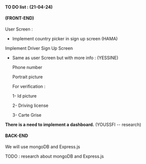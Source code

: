 #### TO DO list : (21-04-24)  

#### (FRONT-END)  

User Screen : 

- Implement country picker in sign up screen (HAMA)

Implement Driver Sign Up Screen

* Same as user Screen but with more info : (YESSINE)

  Phone number

  Portrait picture

  For verification : 

     1- Id picture 

     2- Driving license

     3- Carte Grise

**There is a need to implement a dashboard.** (YOUSSFI -- research)

#### BACK-END 

We will use mongoDB and Express.js

TODO : research about mongoDB and Express.js 